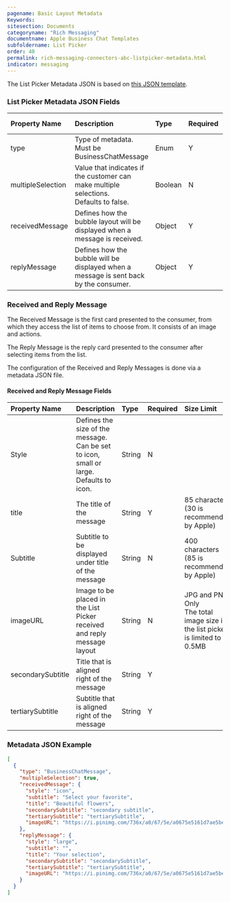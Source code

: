 ```yaml
---
pagename: Basic Layout Metadata
Keywords:
sitesection: Documents
categoryname: "Rich Messaging"
documentname: Apple Business Chat Templates
subfoldername: List Picker
order: 40
permalink: rich-messaging-connectors-abc-listpicker-metadata.html
indicator: messaging
---
```


The List Picker Metadata JSON is based on [this JSON template](rich-messaging-connectors-abc-listpicker-layout.html#metadata-json-template).

### List Picker Metadata JSON Fields

| Property Name | Description | Type | Required | Size Limit |
| :--- | :--- | :--- | :--- | :--- |
| type | Type of metadata. </br> Must be BusinessChatMessage | Enum | Y |  |
| multipleSelection | Value that indicates if the customer can make multiple selections. </br> Defaults to false. | Boolean | N |  |
| receivedMessage | Defines how the bubble layout will be displayed when a message is received. | Object | Y |  |
| replyMessage | Defines how the bubble will be displayed when a message is sent back by the consumer. | Object | Y |  |


### Received and Reply Message

The Received Message is the first card presented to the consumer, from which they access the list of items to choose from. It consists of an image and actions.

The Reply Message is the reply card presented to the consumer after selecting items from the list.

The configuration of the Received and Reply Messages is done via a metadata JSON file.


#### Received and Reply Message Fields

| Property Name | Description | Type | Required | Size Limit |
| :--- | :--- | :--- | :--- | :--- |
| Style | Defines the size of the message. Can be set to icon, small or large. <br/> Defaults to icon. | String | N |  |
| title | The title of the message | String | Y | 85 characters (30 is recommended by Apple) |
| Subtitle | Subtitle to be displayed under title of the message | String | N | 400 characters (85 is recommended by Apple) |
| imageURL | Image to be placed in the List Picker received and reply message layout | String | N | JPG and PNG Only <br/> The total image size in the list picker is limited to 0.5MB |
| secondarySubtitle | Title that is aligned right of the message | String | Y |  |
| tertiarySubtitle | Subtitle that is aligned right of the message  | String | Y |  |


### Metadata JSON Example

```json
[
  {
    "type": "BusinessChatMessage",
    "multipleSelection": true,
    "receivedMessage": {
      "style": "icon",
      "subtitle": "Select your favorite",
      "title": "Beautiful flowers",
      "secondarySubtitle": "secondary subtitle",
      "tertiarySubtitle": "tertiarySubtitle",
      "imageURL": "https://i.pinimg.com/736x/a0/67/5e/a0675e5161d7ae5be2550987f397a641--flower-shops-paper-flowers.jpg"
    },
    "replyMessage": {
      "style": "large",
      "subtitle": "",
      "title": "Your selection",
      "secondarySubtitle": "secondarySubtitle",
      "tertiarySubtitle": "tertiarySubtitle",
      "imageURL": "https://i.pinimg.com/736x/a0/67/5e/a0675e5161d7ae5be2550987f397a641--flower-shops-paper-flowers.jpg"
    }
  }
]
```
